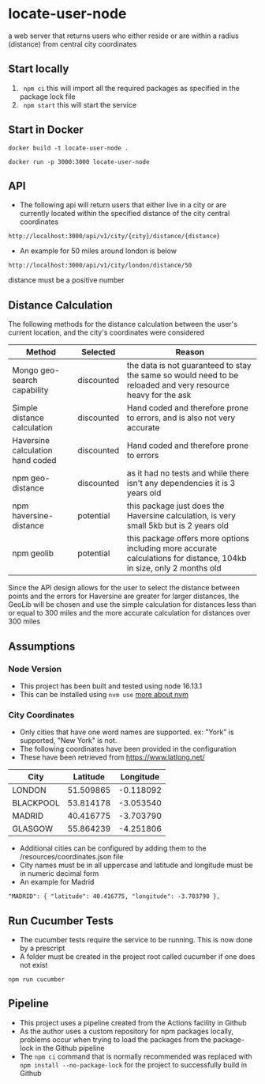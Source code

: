 # locate-user-node
a web server that returns users who either reside or are within a radius (distance) from central city coordinates

## Start locally
1. ``` npm ci``` this will import all the required packages as specified in the package lock file
2. ``` npm start``` this will start the service

## Start in Docker
```
docker build -t locate-user-node .
```
```
docker run -p 3000:3000 locate-user-node
```

## API
 - The following api will return users that either live in a city or are currently located within the specified distance of the city central coordinates
 
```http://localhost:3000/api/v1/city/{city}/distance/{distance}```

- An example for 50 miles around london is below

```http://localhost:3000/api/v1/city/london/distance/50```

distance must be a positive number

## Distance Calculation
 The following methods for the distance calculation between the user's current location, and the city's coordinates were considered
 
 | Method | Selected| Reason |
 | ------ | ------ | ------ |
 | Mongo geo-search capability | discounted | the data is not guaranteed to stay the same so would need to be reloaded and very resource heavy for the ask |
 | Simple distance calculation | discounted | Hand coded and therefore prone to errors, and is also not very accurate |
 | Haversine calculation hand coded | discounted|Hand coded and therefore prone to errors |
 | npm geo-distance | discounted | as it had no tests and while there isn't any dependencies it is 3 years old|
 | npm haversine-distance | potential | this package just does the Haversine calculation, is very small 5kb but is 2 years old |
 | npm geolib | potential | this package offers more options including more accurate calculations for distance, 104kb in size, only 2 months old |
  
 Since the API design allows for the user to select the distance between points and the errors for Haversine are greater for larger distances,  the GeoLib will be chosen and use the simple calculation for distances less than or equal to 300 miles and the more accurate calculation for distances over 300 miles

## Assumptions
### Node Version
- This project has been built and tested using node 16.13.1
- This can be installed using `nvm use` [more about nvm](https://github.com/nvm-sh/nvm)
### City Coordinates
- Only cities that have one word names are supported.  ex: "York" is supported, "New York" is not.
- The following coordinates have been provided in the configuration
- These have been retrieved from https://www.latlong.net/

 | City | Latitude | Longitude |
 | ---- | ------ | ------ |
 | LONDON | 51.509865 | -0.118092 |
 |BLACKPOOL|53.814178|-3.053540|
 |MADRID|40.416775|-3.703790|
 |GLASGOW|55.864239|-4.251806|
 
- Additional cities can be configured by adding them to the /resources/coordinates.json file
- City names must be in all uppercase and latitude and longitude must be in numeric decimal form
- An example for Madrid
```
"MADRID": { "latitude": 40.416775, "longitude": -3.703790 },
```
 
## Run Cucumber Tests
- The cucumber tests require the service to be running.  This is now done by a prescript
- A folder must be created in the project root called cucumber if one does not exist
 ```
npm run cucumber
```

## Pipeline
 - This project uses a pipeline created from the Actions facility in Github
 - As the author uses a custom repository for npm packages locally, problems occur when trying to load the packages from the package-lock in the Github pipeline
 - The ```npm ci``` command that is normally recommended was replaced with ```npm install --no-package-lock``` for the project to successfully build in Github
